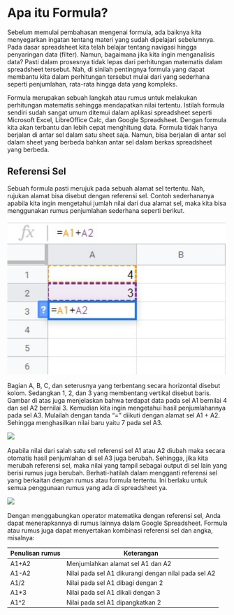 # Apa itu Formula?

Sebelum memulai pembahasan mengenai formula, ada baiknya kita menyegarkan ingatan tentang materi yang sudah dipelajari sebelumnya. Pada dasar spreadsheet kita telah belajar tentang navigasi hingga penyaringan data (filter). Namun, bagaimana jika kita ingin menganalisis data? Pasti dalam prosesnya tidak lepas dari perhitungan matematis dalam spreadsheet tersebut. Nah, di sinilah pentingnya formula yang dapat membantu kita dalam perhitungan tersebut mulai dari yang sederhana seperti penjumlahan, rata-rata hingga data yang kompleks.

Formula merupakan sebuah langkah atau rumus untuk melakukan perhitungan matematis sehingga mendapatkan nilai tertentu. Istilah formula sendiri sudah sangat umum ditemui dalam aplikasi spreadsheet seperti Microsoft Excel, LibreOffice Calc, dan Google Spreadsheet. Dengan formula kita akan terbantu dan lebih cepat menghitung data. Formula tidak hanya berjalan di antar sel dalam satu sheet saja. Namun, bisa berjalan di antar sel dalam sheet yang berbeda bahkan antar sel dalam berkas spreadsheet yang berbeda.

## Referensi Sel

Sebuah formula pasti merujuk pada sebuah alamat sel tertentu. Nah, rujukan alamat bisa disebut dengan referensi sel. Contoh sederhananya apabila kita ingin mengetahui jumlah nilai dari dua alamat sel, maka kita bisa menggunakan rumus penjumlahan sederhana seperti berikut.

<img src="../images/113-Formula.jpeg" width="500">

Bagian A, B, C, dan seterusnya yang terbentang secara horizontal disebut kolom. Sedangkan 1, 2, dan 3 yang membentang vertikal disebut baris. Gambar di atas juga menjelaskan bahwa terdapat data pada sel A1 bernilai 4 dan sel A2 bernilai 3. Kemudian kita ingin mengetahui hasil penjumlahannya pada sel A3. Mulailah dengan tanda “=” diikuti dengan alamat sel A1 + A2. Sehingga menghasilkan nilai baru yaitu 7 pada sel A3.

<img src="../images/114-Formula.jpeg" width="500">

Apabila nilai dari salah satu sel referensi sel A1 atau A2 diubah maka secara otomatis hasil penjumlahan di sel A3 juga berubah. Sehingga, jika kita merubah referensi sel, maka nilai yang tampil sebagai output di sel lain yang berisi rumus juga berubah. Berhati-hatilah dalam mengganti referensi sel yang berkaitan dengan rumus atau formula tertentu. Ini berlaku untuk semua penggunaan rumus yang ada di spreadsheet ya.

<img src="../images/115-Formula.jpeg" width="500">

Dengan menggabungkan operator matematika dengan referensi sel, Anda dapat menerapkannya di rumus lainnya dalam Google Spreadsheet. Formula atau rumus juga dapat menyertakan kombinasi referensi sel dan angka, misalnya:

Penulisan rumus | Keterangan
--------------- | ----------
A1+A2 | Menjumlahkan alamat sel A1 dan A2
A1-A2 | Nilai pada sel A1 dikurangi dengan nilai pada sel A2
A1/2 | Nilai pada sel A1 dibagi dengan 2
A1*3 | Nilai pada sel A1 dikali dengan 3
A1^2 | Nilai pada sel A1 dipangkatkan 2